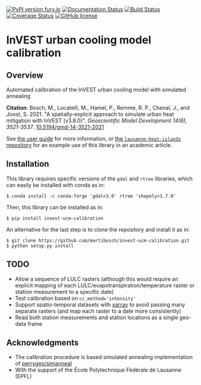 [![PyPI version fury.io](https://badge.fury.io/py/invest-ucm-calibration.svg)](https://pypi.python.org/pypi/invest-ucm-calibration/)
[![Documentation Status](https://readthedocs.org/projects/invest-ucm-calibration/badge/?version=latest)](https://invest-ucm-calibration.readthedocs.io/en/latest/?badge=latest)
[![Build Status](https://travis-ci.org/martibosch/invest-ucm-calibration.svg?branch=master)](https://travis-ci.org/martibosch/invest-ucm-calibration)
[![Coverage Status](https://coveralls.io/repos/github/martibosch/invest-ucm-calibration/badge.svg?branch=master)](https://coveralls.io/github/martibosch/invest-ucm-calibration?branch=master)
[![GitHub license](https://img.shields.io/github/license/martibosch/invest-ucm-calibration.svg)](https://github.com/martibosch/invest-ucm-calibration/blob/master/LICENSE)

InVEST urban cooling model calibration
===============================

Overview
--------

Automated calibration of the InVEST urban cooling model with simulated annealing

**Citation**: Bosch, M., Locatelli, M., Hamel, P., Remme, R. P., Chenal, J., and Joost, S. 2021. "A spatially-explicit approach to simulate urban heat mitigation with InVEST (v3.8.0)". *Geoscientific Model Development 14(6), 3521-3537*. [10.5194/gmd-14-3521-2021](https://doi.org/10.5194/gmd-14-3521-2021)

See [the user guide](https://invest-ucm-calibration.readthedocs.io/en/latest/user-guide.html) for more information, or [the `lausanne-heat-islands` repository](https://github.com/martibosch/lausanne-heat-islands) for an example use of this library in an academic article.

Installation
------------

This library requires specific versions of the `gdal` and `rtree` libraries, which can easily be installed with conda as in:

    $ conda install -c conda-forge 'gdal<3.0' rtree 'shapely<1.7.0'

Then, this library can be installed as in:

    $ pip install invest-ucm-calibration


An alternative for the last step is to clone the repository and install it as in:

    $ git clone https://github.com/martibosch/invest-ucm-calibration.git
    $ python setup.py install

TODO
----

* Allow a sequence of LULC rasters (although this would require an explicit mapping of each LULC/evapotranspiration/temperature raster or station measurement to a specific date)
* Test calibration based on `cc_method='intensity'`
* Support spatio-temporal datasets with [xarray](http://xarray.pydata.org) to avoid passing many separate rasters (and map each raster to a date more consistently)
* Read both station measurements and station locations as a single geo-data frame


Acknowledgments
---------------

* The calibration procedure is based simulated annealing implementation of [perrygeo/simanneal](https://github.com/perrygeo/simanneal)
* With the support of the École Polytechnique Fédérale de Lausanne (EPFL)
